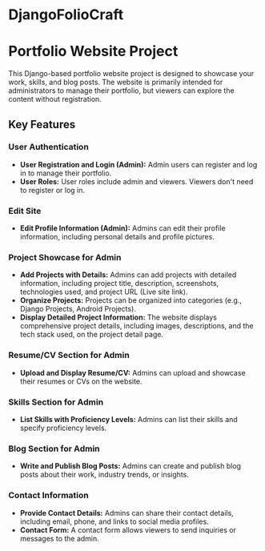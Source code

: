 # DjangoFolioCraft
# Portfolio Website Project

This Django-based portfolio website project is designed to showcase your work, skills, and blog posts. The website is primarily intended for administrators to manage their portfolio, but viewers can explore the content without registration.

## Key Features

### User Authentication

- **User Registration and Login (Admin):** Admin users can register and log in to manage their portfolio.
- **User Roles:** User roles include admin and viewers. Viewers don't need to register or log in.

### Edit Site

- **Edit Profile Information (Admin):** Admins can edit their profile information, including personal details and profile pictures.

### Project Showcase for Admin

- **Add Projects with Details:** Admins can add projects with detailed information, including project title, description, screenshots, technologies used, and project URL (Live site link).
- **Organize Projects:** Projects can be organized into categories (e.g., Django Projects, Android Projects).
- **Display Detailed Project Information:** The website displays comprehensive project details, including images, descriptions, and the tech stack used, on the project detail page.

### Resume/CV Section for Admin

- **Upload and Display Resume/CV:** Admins can upload and showcase their resumes or CVs on the website.

### Skills Section for Admin

- **List Skills with Proficiency Levels:** Admins can list their skills and specify proficiency levels.

### Blog Section for Admin

- **Write and Publish Blog Posts:** Admins can create and publish blog posts about their work, industry trends, or insights.

### Contact Information

- **Provide Contact Details:** Admins can share their contact details, including email, phone, and links to social media profiles.
- **Contact Form:** A contact form allows viewers to send inquiries or messages to the admin.




